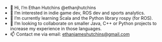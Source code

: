 - 👋 Hi, I’m Ethan Hutchins @ethanjhutchins
- 👀 I’m interested in indie game dev, ROS dev and sports analytics. 
- 🌱 I’m currently learning Scala and the Python library rospy (for ROS). 
- 💞️ I’m looking to collaborate on smaller Java, C++ or Python projects to increase my experience in those languages. 
- 📫 Contact me via email: ethanjameshutchins@gmail.com 

<!---
ethanjhutchins/ethanjhutchins is a ✨ special ✨ repository because its `README.md` (this file) appears on your GitHub profile.
You can click the Preview link to take a look at your changes.
--->
